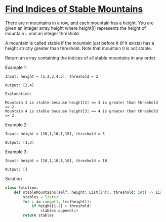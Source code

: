 # [Find Indices of Stable Mountains](https://leetcode.com/problems/find-indices-of-stable-mountains/description/)

There are n mountains in a row, and each mountain has a height. You are given an integer array height where height[i] represents the height of mountain i, and an integer threshold.

A mountain is called stable if the mountain just before it (if it exists) has a height strictly greater than threshold. Note that mountain 0 is not stable.

Return an array containing the indices of all stable mountains in any order.

Example 1:
```
Input: height = [1,2,3,4,5], threshold = 2

Output: [3,4]

Explanation:

Mountain 3 is stable because height[2] == 3 is greater than threshold == 2.
Mountain 4 is stable because height[3] == 4 is greater than threshold == 2.
```
Example 2:
```
Input: height = [10,1,10,1,10], threshold = 3

Output: [1,3]
```
Example 3:
```
Input: height = [10,1,10,1,10], threshold = 10

Output: []
```
Solution
```python
class Solution:
    def stableMountains(self, height: List[int], threshold: int) -> List[int]:
        stables = list()
        for i in range(1, len(height)):
            if height[i-1] > threshold:
                stables.append(i)
        return stables
```
